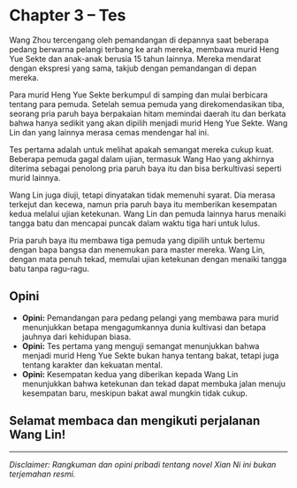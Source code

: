 # Chapter 3 – Tes

Wang Zhou tercengang oleh pemandangan di depannya saat beberapa pedang berwarna pelangi terbang ke arah mereka, membawa murid Heng Yue Sekte dan anak-anak berusia 15 tahun lainnya. Mereka mendarat dengan ekspresi yang sama, takjub dengan pemandangan di depan mereka. 

Para murid Heng Yue Sekte berkumpul di samping dan mulai berbicara tentang para pemuda. Setelah semua pemuda yang direkomendasikan tiba, seorang pria paruh baya berpakaian hitam memindai daerah itu dan berkata bahwa hanya sedikit yang akan dipilih menjadi murid Heng Yue Sekte. Wang Lin dan yang lainnya merasa cemas mendengar hal ini.

Tes pertama adalah untuk melihat apakah semangat mereka cukup kuat. Beberapa pemuda gagal dalam ujian, termasuk Wang Hao yang akhirnya diterima sebagai penolong pria paruh baya itu dan bisa berkultivasi seperti murid lainnya.

Wang Lin juga diuji, tetapi dinyatakan tidak memenuhi syarat. Dia merasa terkejut dan kecewa, namun pria paruh baya itu memberikan kesempatan kedua melalui ujian ketekunan. Wang Lin dan pemuda lainnya harus menaiki tangga batu dan mencapai puncak dalam waktu tiga hari untuk lulus.

Pria paruh baya itu membawa tiga pemuda yang dipilih untuk bertemu dengan bapa bangsa dan menemukan para master mereka. Wang Lin, dengan mata penuh tekad, memulai ujian ketekunan dengan menaiki tangga batu tanpa ragu-ragu.

## Opini

- **Opini:** Pemandangan para pedang pelangi yang membawa para murid menunjukkan betapa mengagumkannya dunia kultivasi dan betapa jauhnya dari kehidupan biasa.
- **Opini:** Tes pertama yang menguji semangat menunjukkan bahwa menjadi murid Heng Yue Sekte bukan hanya tentang bakat, tetapi juga tentang karakter dan kekuatan mental.
- **Opini:** Kesempatan kedua yang diberikan kepada Wang Lin menunjukkan bahwa ketekunan dan tekad dapat membuka jalan menuju kesempatan baru, meskipun bakat awal mungkin tidak cukup.

## Selamat membaca dan mengikuti perjalanan Wang Lin!

---

_Disclaimer: Rangkuman dan opini pribadi tentang novel Xian Ni ini bukan terjemahan resmi._